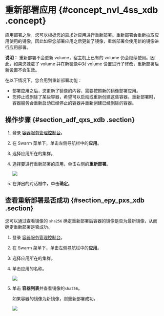 # 重新部署应用 {#concept_nvl_4ss_xdb .concept}

应用部署之后，您可以根据您的需求对应用进行重新部署。重新部署会重新拉取应用使用的镜像，因此如果您部署应用之后更新了镜像，重新部署会使用新的镜像进行应用部署。

**说明：** 重新部署不会更新 volume，宿主机上已有的 volume 仍会继续使用。因此，如果您挂载了 volume 并在新镜像中对 volume 设置进行了修改，重新部署后新设置不会生效。

在以下情况下，您会用到重新部署功能：

-   部署应用之后，您更新了镜像的内容，需要按照新的镜像部署应用。
-   您停止或删除了某些容器，希望可以启动或重新创建这些容器。重新部署时，容器服务会重新启动已经停止的容器并重新创建已经删除的容器。

## 操作步骤 {#section_adf_qxs_xdb .section}

1.  登录 [容器服务管理控制台](https://cs.console.aliyun.com)。
2.  在 Swarm 菜单下，单击左侧导航栏中的**应用**。
3.  选择应用所在的集群。
4.  选择要进行重新部署的应用，单击右侧的**重新部署**。

    ![](http://static-aliyun-doc.oss-cn-hangzhou.aliyuncs.com/assets/img/7055/4983_zh-CN.png)

5.  在弹出的对话框中，单击**确定**。

## 查看重新部署是否成功 {#section_epy_pxs_xdb .section}

您可以通过查看镜像的 `sha256` 确定重新部署后容器的镜像是否为最新镜像，从而确定重新部署是否成功。

1.  登录 [容器服务管理控制台](https://cs.console.aliyun.com)。
2.  在 Swarm 菜单下，单击左侧导航栏中的**应用**。
3.  选择应用所在的集群。
4.  单击应用的名称。

    ![](http://static-aliyun-doc.oss-cn-hangzhou.aliyuncs.com/assets/img/7055/4984_zh-CN.png)

5.  单击 **容器列表**并查看镜像的`sha256`。

    如果容器的镜像为新镜像，则重新部署成功。

    ![](http://static-aliyun-doc.oss-cn-hangzhou.aliyuncs.com/assets/img/7055/4985_zh-CN.png)


